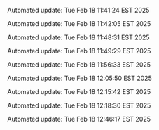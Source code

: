 
Automated update: Tue Feb 18 11:41:24 EST 2025

Automated update: Tue Feb 18 11:42:05 EST 2025

Automated update: Tue Feb 18 11:48:31 EST 2025

Automated update: Tue Feb 18 11:49:29 EST 2025

Automated update: Tue Feb 18 11:56:33 EST 2025

Automated update: Tue Feb 18 12:05:50 EST 2025

Automated update: Tue Feb 18 12:15:42 EST 2025

Automated update: Tue Feb 18 12:18:30 EST 2025

Automated update: Tue Feb 18 12:46:17 EST 2025
